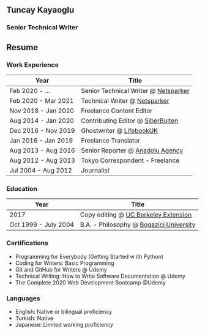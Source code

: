 ## Tuncay Kayaoglu
### Senior Technical Writer

## Resume

### Work Experience
| Year | Title |
| ---- | ---- |
|Feb 2020 - ...	| Senior Technical Writer @ [Netsparker](https://www.netsparker.com)|
|Feb 2020 - Mar 2021 | Technical Writer @ [Netsparker](https://www.netsparker.com)|
|Nov 2018 - Jan 2020 | Freelance Content Editor |
|Aug 2014 - Jan 2020 | Contributing Editor @ [SiberBulten](http://siberbulten.com) |
|Dec 2016 - Nov 2019 | Ghostwriter @ [LifebookUK](https://www.lifebookuk.com/)|
|Jan 2016 - Jan 2019 | Freelance Translator |
|Aug 2013 - Aug 2016 | Senior Reporter @ [Anadolu Agency](https://www.aa.com.tr/en)|
|Aug 2012 - Aug 2013 | Tokyo Correspondent - Freelance|
|Jul 2004 - Aug 2012 | Journalist |

### Education
| Year | Title |
| ---- | ---- |
|2017 | Copy editing @ [UC Berkeley Extension](https://extension.berkeley.edu/) |
|Oct 1999 - July 2004 | B.A. - Philosophy @ [Bogazici University](https://www.boun.edu.tr) |	

### Certifications
* Programming for Everybody (Getting Started w ith Python)
* Coding for Writers: Basic Programming
* Git and GitHub for Writers @ Udemy
* Technical Writing: How to Write Software Documentation @ Udemy
* The Complete 2020 Web Development Bootcamp @Udemy

### Languages
* English: Native or bilingual proficiency
* Turkish: Native
* Japanese:  Limited working proficiency
